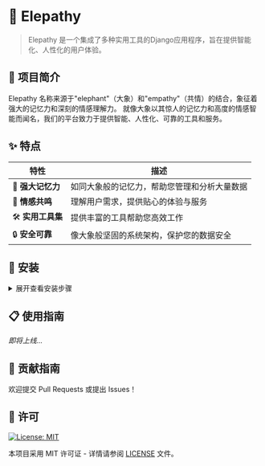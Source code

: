 <!--
==============================================================================
 * @FilePath: README.md
 * @Author: WangWindow 1598593280@qq.com
 * @Date: 2025-03-24 17:13:57
 * @LastEditors: WangWindow 1598593280@qq.com
 * @LastEditTime: 2025-03-28 14:51:20
 * @Copyright © 2025 WangWindow
 * @Descripttion:
==============================================================================
-->
# 🐘 Elepathy

> Elepathy 是一个集成了多种实用工具的Django应用程序，旨在提供智能化、人性化的用户体验。

## 📖 项目简介

Elepathy 名称来源于"elephant"（大象）和"empathy"（共情）的结合，象征着强大的记忆力和深刻的情感理解力。
就像大象以其惊人的记忆力和高度的情感智能而闻名，我们的平台致力于提供智能、人性化、可靠的工具和服务。

## ✨ 特点

| 特性 | 描述 |
|------|------|
| 🧠 **强大记忆力** | 如同大象般的记忆力，帮助您管理和分析大量数据 |
| 💞 **情感共鸣** | 理解用户需求，提供贴心的体验与服务 |
| 🛠️ **实用工具集** | 提供丰富的工具帮助您高效工作 |
| 🔒 **安全可靠** | 像大象般坚固的系统架构，保护您的数据安全 |

## 🚀 安装

<details>
<summary>展开查看安装步骤</summary>

```sh
# 克隆项目
git clone https://github.com/WangWindow/elepathy.git
cd elepathy

# 创建 Python 环境
## 使用 uv
uv sync
## 或者 pip
pip install -e .

# 激活虚拟环境
# Linux / Mac
source .venv/bin/activate
# Windows
.venv\Scripts\activate

# 迁移数据库
python manage.py migrate

# 运行
python manage.py runserver
```
</details>

## 📋 使用指南

*即将上线...*

## 🤝 贡献指南

欢迎提交 Pull Requests 或提出 Issues！

## 📜 许可

[![License: MIT](https://img.shields.io/badge/License-MIT-yellow.svg)](https://opensource.org/licenses/MIT)

本项目采用 MIT 许可证 - 详情请参阅 [LICENSE](LICENSE) 文件。

